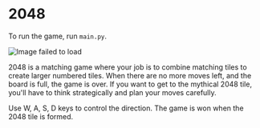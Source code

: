 # 2048

To run the game, run ``main.py``.

![Image failed to load](https://i.imgur.com/SW24z31.png)

2048 is a matching game where your job is to combine matching tiles to create larger numbered tiles. When there are no more moves left, and the board is full, the game is over. If you want to get to the mythical 2048 tile, you'll have to think strategically and plan your moves carefully. 

Use W, A, S, D keys to control the direction. The game is won when the 2048 tile is formed.
